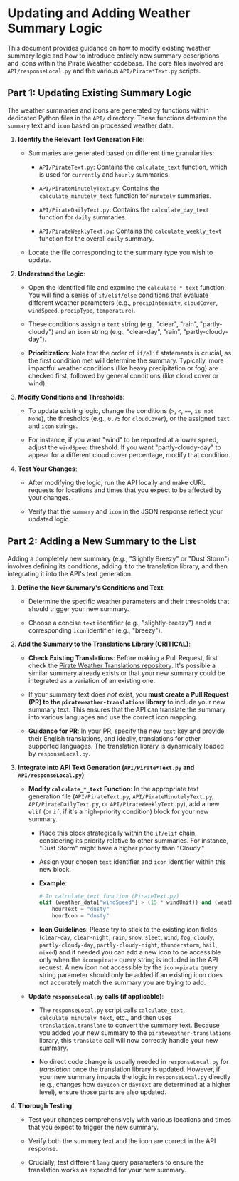 # Updating and Adding Weather Summary Logic

This document provides guidance on how to modify existing weather summary logic and how to introduce entirely new summary descriptions and icons within the Pirate Weather codebase. The core files involved are `API/responseLocal.py` and the various `API/Pirate*Text.py` scripts.

## Part 1: Updating Existing Summary Logic

The weather summaries and icons are generated by functions within dedicated Python files in the `API/` directory. These functions determine the `summary` text and `icon` based on processed weather data.

1.  **Identify the Relevant Text Generation File**:

    * Summaries are generated based on different time granularities:

        * `API/PirateText.py`: Contains the `calculate_text` function, which is used for `currently` and `hourly` summaries.

        * `API/PirateMinutelyText.py`: Contains the `calculate_minutely_text` function for `minutely` summaries.

        * `API/PirateDailyText.py`: Contains the `calculate_day_text` function for `daily` summaries.

        * `API/PirateWeeklyText.py`: Contains the `calculate_weekly_text` function for the overall `daily` summary.

    * Locate the file corresponding to the summary type you wish to update.

2.  **Understand the Logic**:

    * Open the identified file and examine the `calculate_*_text` function. You will find a series of `if/elif/else` conditions that evaluate different weather parameters (e.g., `precipIntensity`, `cloudCover`, `windSpeed`, `precipType`, `temperature`).

    * These conditions assign a `text` string (e.g., "clear", "rain", "partly-cloudy") and an `icon` string (e.g., "clear-day", "rain", "partly-cloudy-day").

    * **Prioritization**: Note that the order of `if/elif` statements is crucial, as the first condition met will determine the summary. Typically, more impactful weather conditions (like heavy precipitation or fog) are checked first, followed by general conditions (like cloud cover or wind).

3.  **Modify Conditions and Thresholds**:

    * To update existing logic, change the conditions (`>`, `<`, `==`, `is not None`), the thresholds (e.g., `0.75` for `cloudCover`), or the assigned `text` and `icon` strings.

    * For instance, if you want "wind" to be reported at a lower speed, adjust the `windSpeed` threshold. If you want "partly-cloudy-day" to appear for a different cloud cover percentage, modify that condition.

4.  **Test Your Changes**:

    * After modifying the logic, run the API locally and make cURL requests for locations and times that you expect to be affected by your changes.

    * Verify that the `summary` and `icon` in the JSON response reflect your updated logic.

## Part 2: Adding a New Summary to the List

Adding a completely new summary (e.g., "Slightly Breezy" or "Dust Storm") involves defining its conditions, adding it to the translation library, and then integrating it into the API's text generation.

1.  **Define the New Summary's Conditions and Text**:

    * Determine the specific weather parameters and their thresholds that should trigger your new summary.

    * Choose a concise `text` identifier (e.g., "slightly-breezy") and a corresponding `icon` identifier (e.g., "breezy").

2.  **Add the Summary to the Translations Library (CRITICAL)**:

    * **Check Existing Translations**: Before making a Pull Request, first check the [Pirate Weather Translations repository](https://github.com/Pirate-Weather/translations). It's possible a similar summary already exists or that your new summary could be integrated as a variation of an existing one.

    * If your summary text does *not* exist, you **must create a Pull Request (PR) to the `pirateweather-translations` library** to include your new summary text. This ensures that the API can translate the summary into various languages and use the correct icon mapping.

    * **Guidance for PR**: In your PR, specify the new `text` key and provide their English translations, and ideally, translations for other supported languages. The translation library is dynamically loaded by `responseLocal.py`.

3.  **Integrate into API Text Generation (`API/Pirate*Text.py` and `API/responseLocal.py`)**:

    * **Modify `calculate_*_text` Function**: In the appropriate text generation file (`API/PirateText.py`, `API/PirateMinutelyText.py`, `API/PirateDailyText.py`, or `API/PirateWeeklyText.py`), add a new `elif` (or `if`, if it's a high-priority condition) block for your new summary.

        * Place this block strategically within the `if/elif` chain, considering its priority relative to other summaries. For instance, "Dust Storm" might have a higher priority than "Cloudy."

        * Assign your chosen `text` identifier and `icon` identifier within this new block.

        * **Example**:

            ```python
            # In calculate_text function (PirateText.py)
            elif (weather_data["windSpeed"] > (15 * windUnit)) and (weather_data["visibility"] < (5000 * visUnits)):
                hourText = "dusty"
                hourIcon = "dusty"
            ```

        * **Icon Guidelines**: Please try to stick to the existing icon fields (`clear-day`, `clear-night`, `rain`, `snow`, `sleet`, `wind`, `fog`, `cloudy`, `partly-cloudy-day`, `partly-cloudy-night`, `thunderstorm`, `hail`, `mixed`) and if needed you can add a new icon to be accessible only when the `icon=pirate` query string is included in the API request. A new icon not accessible by the `icon=pirate` query string parameter should only be added if an existing icon does not accurately match the summary you are trying to add.

    * **Update `responseLocal.py` calls (if applicable)**:

        * The `responseLocal.py` script calls `calculate_text`, `calculate_minutely_text`, etc., and then uses `translation.translate` to convert the summary text. Because you added your new summary to the `pirateweather-translations` library, this `translate` call will now correctly handle your new summary.

        * No direct code change is usually needed in `responseLocal.py` for *translation* once the translation library is updated. However, if your new summary impacts the logic in `responseLocal.py` directly (e.g., changes how `dayIcon` or `dayText` are determined at a higher level), ensure those parts are also updated.

4.  **Thorough Testing**:

    * Test your changes comprehensively with various locations and times that you expect to trigger the new summary.

    * Verify both the summary text and the icon are correct in the API response.

    * Crucially, test different `lang` query parameters to ensure the translation works as expected for your new summary.